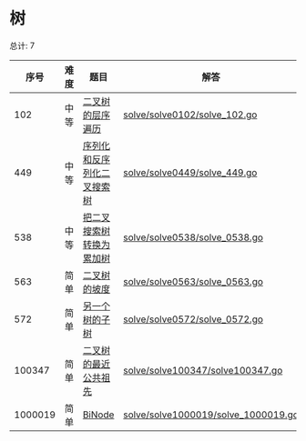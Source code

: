# 树

<!--- table -->

总计: 7

| 序号    | 难度 | 题目                                                                                                   | 解答                                                                       |
| ------- | ---- | ------------------------------------------------------------------------------------------------------ | -------------------------------------------------------------------------- |
| 102     | 中等 | [二叉树的层序遍历](https://leetcode-cn.com/problems/binary-tree-level-order-traversal/)                | [solve/solve0102/solve_102.go](solve/solve0102/solve_102.go)               |
| 449     | 中等 | [序列化和反序列化二叉搜索树](https://leetcode-cn.com/problems/serialize-and-deserialize-bst/)          | [solve/solve0449/solve_449.go](solve/solve0449/solve_449.go)               |
| 538     | 中等 | [把二叉搜索树转换为累加树](https://leetcode-cn.com/problems/convert-bst-to-greater-tree)               | [solve/solve0538/solve_0538.go](solve/solve0538/solve_0538.go)             |
| 563     | 简单 | [二叉树的坡度](https://leetcode-cn.com/problems/binary-tree-tilt)                                      | [solve/solve0563/solve_0563.go](solve/solve0563/solve_0563.go)             |
| 572     | 简单 | [另一个树的子树](https://leetcode-cn.com/problems/subtree-of-another-tree)                             | [solve/solve0572/solve_0572.go](solve/solve0572/solve_0572.go)             |
| 100347  | 简单 | [二叉树的最近公共祖先](https://leetcode-cn.com/problems/er-cha-shu-de-zui-jin-gong-gong-zu-xian-lcof/) | [solve/solve100347/solve100347.go](solve/solve100347/solve100347.go)       |
| 1000019 | 简单 | [BiNode](https://leetcode-cn.com/problems/binode-lcci/)                                                | [solve/solve1000019/solve_1000019.go](solve/solve1000019/solve_1000019.go) |

